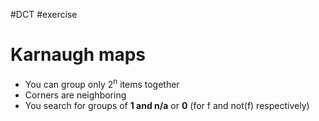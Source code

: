#DCT #exercise 

# Karnaugh maps
- You can group only 2<sup>n</sup> items together
- Corners are neighboring
- You search for groups of **1 and n/a** or **0** (for f and not(f) respectively)
